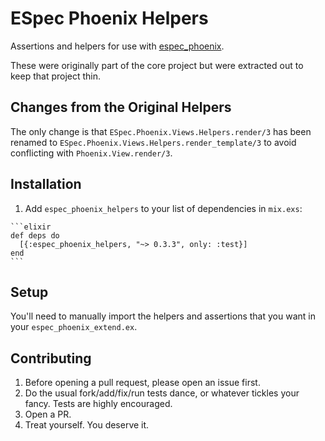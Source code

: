 # ESpec Phoenix Helpers

Assertions and helpers for use with [espec_phoenix](https://github.com/antonmi/espec_phoenix).

These were originally part of the core project but were extracted out to keep that project thin.


## Changes from the Original Helpers

The only change is that `ESpec.Phoenix.Views.Helpers.render/3` has been renamed to `ESpec.Phoenix.Views.Helpers.render_template/3` to avoid conflicting with `Phoenix.View.render/3`.


## Installation

  1. Add `espec_phoenix_helpers` to your list of dependencies in `mix.exs`:

    ```elixir
    def deps do
      [{:espec_phoenix_helpers, "~> 0.3.3", only: :test}]
    end
    ```

## Setup

You'll need to manually import the helpers and assertions that you want in your `espec_phoenix_extend.ex`.


## Contributing

1. Before opening a pull request, please open an issue first.
2. Do the usual fork/add/fix/run tests dance, or whatever tickles your fancy. Tests are highly encouraged.
3. Open a PR.
4. Treat yourself. You deserve it.
